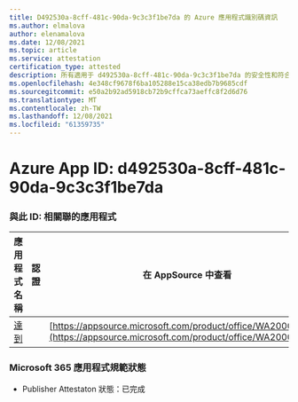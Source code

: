 ```yaml
---
title: D492530a-8cff-481c-90da-9c3c3f1be7da 的 Azure 應用程式識別碼資訊
ms.author: elmalova
author: elenamalova
ms.date: 12/08/2021
ms.topic: article
ms.service: attestation
certification_type: attested
description: 所有適用于 d492530a-8cff-481c-90da-9c3c3f1be7da 的安全性和符合性資訊資訊。
ms.openlocfilehash: 4e348cf9678f6ba105288e15ca38edb7b9685cdf
ms.sourcegitcommit: e50a2b92ad5918cb72b9cffca73aeffc8f2d6d76
ms.translationtype: MT
ms.contentlocale: zh-TW
ms.lasthandoff: 12/08/2021
ms.locfileid: "61359735"
---
```

# <a name="azure-app-id-d492530a-8cff-481c-90da-9c3c3f1be7da"></a>Azure App ID: d492530a-8cff-481c-90da-9c3c3f1be7da


### <a name="apps-associated-with-this-id"></a>與此 ID: 相關聯的應用程式
| **應用程式名稱** | **認證** | **在 AppSource 中查看** |
|--------------|---------------|-----------------------|
| [達到](https://docs.microsoft.com/microsoft-365-app-certification/forward/WA200002045) |  | [https://appsource.microsoft.com/product/office/WA200002045](https://appsource.microsoft.com/product/office/WA200002045) |

### <a name="microsoft-365-app-compliance-status"></a>Microsoft 365 應用程式規範狀態
- Publisher Attestaton 狀態：已完成
